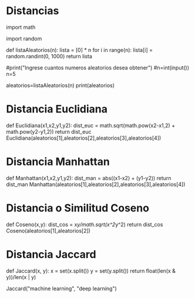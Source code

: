 # Distancias
import math

import random

def listaAleatorios(n):
      lista = [0]  * n
      for i in range(n):
          lista[i] = random.randint(0, 1000)
      return lista

#print("Ingrese cuantos numeros aleatorios desea obtener")
#n=int(input())
n=5

aleatorios=listaAleatorios(n)
print(aleatorios)


# Distancia Euclidiana

def Euclidiana(x1,x2,y1,y2):
    dist_euc = math.sqrt(math.pow(x2-x1,2) + math.pow(y2-y1,2))
    return dist_euc
Euclidiana(aleatorios[1],aleatorios[2],aleatorios[3],aleatorios[4])

# Distancia Manhattan

def Manhattan(x1,x2,y1,y2):
    dist_man = abs((x1-x2) + (y1-y2))
    return dist_man
Manhattan(aleatorios[1],aleatorios[2],aleatorios[3],aleatorios[4])


# Distancia o Similitud Coseno

def Coseno(x,y):
    dist_cos = x*y/math.sqrt(x^2*y^2)
    return dist_cos
Coseno(aleatorios[1],aleatorios[2])


# Distancia Jaccard

def Jaccard(x, y): 
    x = set(x.split()) 
    y = set(y.split()) 
    return float(len(x & y))/len(x | y) 

Jaccard("machine learning", "deep learning")
